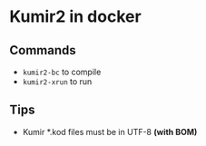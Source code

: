 # Kumir2 in docker

## Commands
- `kumir2-bc` to compile
- `kumir2-xrun` to run

## Tips
- Kumir *.kod files must be in UTF-8 **(with BOM)**
